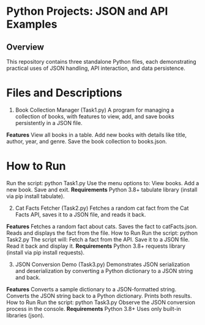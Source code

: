 # Python Projects: JSON and API Examples
## Overview
This repository contains three standalone Python files, each demonstrating practical uses of JSON handling, API interaction, and data persistence.

# Files and Descriptions
1. Book Collection Manager (Task1.py)
A program for managing a collection of books, with features to view, add, and save books persistently in a JSON file.

 **Features**
View all books in a table.
Add new books with details like title, author, year, and genre.
Save the book collection to books.json.
# How to Run
Run the script:
python Task1.py
Use the menu options to:
View books.
Add a new book.
Save and exit.
**Requirements**
Python 3.8+
tabulate library (install via pip install tabulate).

2. Cat Facts Fetcher (Task2.py)
Fetches a random cat fact from the Cat Facts API, saves it to a JSON file, and reads it back.

**Features**
Fetches a random fact about cats.
Saves the fact to catFacts.json.
Reads and displays the fact from the file.
How to Run
Run the script:
python Task2.py
The script will:
Fetch a fact from the API.
Save it to a JSON file.
Read it back and display it.
**Requirements**
Python 3.8+
requests library (install via pip install requests).

3. JSON Conversion Demo (Task3.py)
Demonstrates JSON serialization and deserialization by converting a Python dictionary to a JSON string and back.

**Features**
Converts a sample dictionary to a JSON-formatted string.
Converts the JSON string back to a Python dictionary.
Prints both results.
How to Run
Run the script:
python Task3.py
Observe the JSON conversion process in the console.
**Requirements**
Python 3.8+
Uses only built-in libraries (json).
